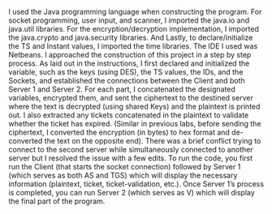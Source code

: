I used the Java programming language when constructing the program. For socket programming, user input, and scanner, I imported the java.io and java.util libraries. For the encryption/decryption implementation, I imported the java.crypto and java.security libraries. And Lastly, to declare/initialize the TS and Instant values, I imported the time libraries.
The IDE I used was Netbeans.
I approached the construction of this project in a step by step process. As laid out in the instructions, I first declared and initialized the variable, such as the keys (using DES), the TS values, the IDs, and the Sockets, and established the connections between the Client and both Server 1 and Server 2. For each part, I concatenated the designated variables, encrypted them, and sent the ciphertext to the destined server where the text is decrypted (using shared Keys) and the plaintext is printed out. I also extracted any tickets concatenated in the plaintext to validate whether the ticket has expired. (Similar in previous labs, before sending the ciphertext, I converted the encryption (in bytes) to hex format and de-converted the text on the opposite end). There was a brief conflict trying to connect to the second server while simultaneously connected to another server but I resolved the issue with a few edits. To run the code, you first run the Client (that starts the socket connection) followed by Server 1 (which serves as both AS and TGS) which will display the necessary information (plaintext, ticket, ticket-validation, etc.). Once Server 1’s process is completed, you can run Server 2 (which serves as V) which will display the final part of the program.
